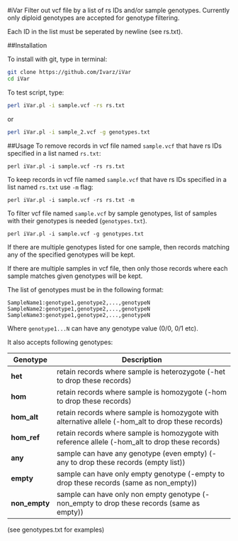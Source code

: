 #iVar
Filter out vcf file by a list of rs IDs and/or sample genotypes.
Currently only diploid genotypes are accepted for genotype filtering.

Each ID in the list must be seperated by newline (see rs.txt).

##Installation

To install with git, type in terminal:
```bash
git clone https://github.com/Ivarz/iVar
cd iVar
```
To test script, type:
```bash
perl iVar.pl -i sample.vcf -rs rs.txt
```
or
```bash
perl iVar.pl -i sample_2.vcf -g genotypes.txt
```
##Usage
To remove records in vcf file named `sample.vcf` that have rs IDs specified in a list named `rs.txt`:
```
perl iVar.pl -i sample.vcf -rs rs.txt
```
To keep records in vcf file named `sample.vcf` that have rs IDs specified in a list named `rs.txt` use `-m` flag:
```
perl iVar.pl -i sample.vcf -rs rs.txt -m
```

To filter vcf file named `sample.vcf` by sample genotypes, list of samples with their genotypes is needed (`genotypes.txt`).
```
perl iVar.pl -i sample.vcf -g genotypes.txt
```

If there are multiple genotypes listed for one sample, then records matching any of the specified genotypes will be kept.

If there are multiple samples in vcf file, then only those records where each sample matches given genotypes will be kept.


The list of genotypes must be in the following format:
```
SampleName1:genotype1,genotype2,...,genotypeN
SampleName2:genotype1,genotype2,...,genotypeN
SampleName3:genotype1,genotype2,...,genotypeN
```

Where `genotype1...N` can have any genotype value (0/0, 0/1 etc). 

It also accepts following genotypes:

Genotype | Description
---|---
**het** | retain records where sample is heterozygote (-het to drop these records)
**hom** | retain records where sample is homozygote (-hom to drop these records)
**hom_alt** | retain records where sample is homozygote with alternative allele (-hom_alt to drop these records)
**hom_ref** | retain records where sample is homozygote with reference allele (-hom_alt to drop these records)
**any** | sample can have any genotype (even empty) (-any to drop these records (empty list))
**empty** | sample can have only empty genotype (-empty to drop these records (same as non_empty))
**non_empty** | sample can have only non empty genotype (-non_empty to drop these records (same as empty))

(see genotypes.txt for examples)


